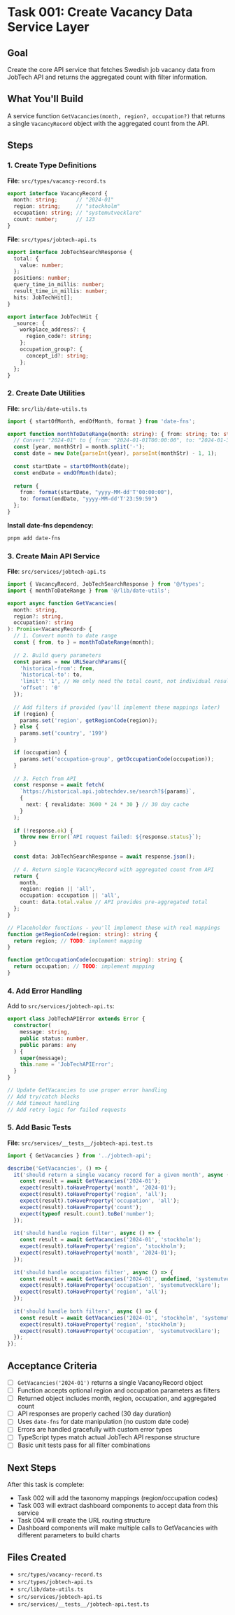 # Task 001: Create Vacancy Data Service Layer

## Goal
Create the core API service that fetches Swedish job vacancy data from JobTech API and returns the aggregated count with filter information.

## What You'll Build
A service function `GetVacancies(month, region?, occupation?)` that returns a single `VacancyRecord` object with the aggregated count from the API.

## Steps

### 1. Create Type Definitions
**File**: `src/types/vacancy-record.ts`
```typescript
export interface VacancyRecord {
  month: string;      // "2024-01"
  region: string;     // "stockholm"  
  occupation: string; // "systemutvecklare"
  count: number;      // 123
}
```

**File**: `src/types/jobtech-api.ts`
```typescript
export interface JobTechSearchResponse {
  total: {
    value: number;
  };
  positions: number;
  query_time_in_millis: number;
  result_time_in_millis: number;
  hits: JobTechHit[];
}

export interface JobTechHit {
  _source: {
    workplace_address?: {
      region_code?: string;
    };
    occupation_group?: {
      concept_id?: string;
    };
  };
}
```

### 2. Create Date Utilities
**File**: `src/lib/date-utils.ts`
```typescript
import { startOfMonth, endOfMonth, format } from 'date-fns';

export function monthToDateRange(month: string): { from: string; to: string } {
  // Convert "2024-01" to { from: "2024-01-01T00:00:00", to: "2024-01-31T23:59:59" }
  const [year, monthStr] = month.split('-');
  const date = new Date(parseInt(year), parseInt(monthStr) - 1, 1);
  
  const startDate = startOfMonth(date);
  const endDate = endOfMonth(date);
  
  return {
    from: format(startDate, "yyyy-MM-dd'T'00:00:00"),
    to: format(endDate, "yyyy-MM-dd'T'23:59:59")
  };
}
```

**Install date-fns dependency:**
```bash
pnpm add date-fns
```

### 3. Create Main API Service
**File**: `src/services/jobtech-api.ts`
```typescript
import { VacancyRecord, JobTechSearchResponse } from '@/types';
import { monthToDateRange } from '@/lib/date-utils';

export async function GetVacancies(
  month: string,
  region?: string,
  occupation?: string
): Promise<VacancyRecord> {
  // 1. Convert month to date range
  const { from, to } = monthToDateRange(month);
  
  // 2. Build query parameters
  const params = new URLSearchParams({
    'historical-from': from,
    'historical-to': to,
    'limit': '1', // We only need the total count, not individual results
    'offset': '0'
  });
  
  // Add filters if provided (you'll implement these mappings later)
  if (region) {
    params.set('region', getRegionCode(region));
  } else {
    params.set('country', '199')
  }

  if (occupation) {
    params.set('occupation-group', getOccupationCode(occupation));
  }
  
  // 3. Fetch from API
  const response = await fetch(
    `https://historical.api.jobtechdev.se/search?${params}`,
    { 
      next: { revalidate: 3600 * 24 * 30 } // 30 day cache
    }
  );
  
  if (!response.ok) {
    throw new Error(`API request failed: ${response.status}`);
  }
  
  const data: JobTechSearchResponse = await response.json();
  
  // 4. Return single VacancyRecord with aggregated count from API
  return {
    month,
    region: region || 'all',
    occupation: occupation || 'all',
    count: data.total.value // API provides pre-aggregated total
  };
}

// Placeholder functions - you'll implement these with real mappings
function getRegionCode(region: string): string {
  return region; // TODO: implement mapping
}

function getOccupationCode(occupation: string): string {
  return occupation; // TODO: implement mapping
}
```

### 4. Add Error Handling
Add to `src/services/jobtech-api.ts`:
```typescript
export class JobTechAPIError extends Error {
  constructor(
    message: string,
    public status: number,
    public params: any
  ) {
    super(message);
    this.name = 'JobTechAPIError';
  }
}

// Update GetVacancies to use proper error handling
// Add try/catch blocks
// Add timeout handling
// Add retry logic for failed requests
```

### 5. Add Basic Tests
**File**: `src/services/__tests__/jobtech-api.test.ts`
```typescript
import { GetVacancies } from '../jobtech-api';

describe('GetVacancies', () => {
  it('should return a single vacancy record for a given month', async () => {
    const result = await GetVacancies('2024-01');
    expect(result).toHaveProperty('month', '2024-01');
    expect(result).toHaveProperty('region', 'all');
    expect(result).toHaveProperty('occupation', 'all');
    expect(result).toHaveProperty('count');
    expect(typeof result.count).toBe('number');
  });
  
  it('should handle region filter', async () => {
    const result = await GetVacancies('2024-01', 'stockholm');
    expect(result).toHaveProperty('region', 'stockholm');
    expect(result).toHaveProperty('month', '2024-01');
  });
  
  it('should handle occupation filter', async () => {
    const result = await GetVacancies('2024-01', undefined, 'systemutvecklare');
    expect(result).toHaveProperty('occupation', 'systemutvecklare');
    expect(result).toHaveProperty('region', 'all');
  });
  
  it('should handle both filters', async () => {
    const result = await GetVacancies('2024-01', 'stockholm', 'systemutvecklare');
    expect(result).toHaveProperty('region', 'stockholm');
    expect(result).toHaveProperty('occupation', 'systemutvecklare');
  });
});
```

## Acceptance Criteria
- [ ] `GetVacancies('2024-01')` returns a single VacancyRecord object
- [ ] Function accepts optional region and occupation parameters as filters
- [ ] Returned object includes month, region, occupation, and aggregated count
- [ ] API responses are properly cached (30 day duration)
- [ ] Uses `date-fns` for date manipulation (no custom date code)
- [ ] Errors are handled gracefully with custom error types
- [ ] TypeScript types match actual JobTech API response structure
- [ ] Basic unit tests pass for all filter combinations

## Next Steps
After this task is complete:
- Task 002 will add the taxonomy mappings (region/occupation codes)
- Task 003 will extract dashboard components to accept data from this service
- Task 004 will create the URL routing structure
- Dashboard components will make multiple calls to GetVacancies with different parameters to build charts

## Files Created
- `src/types/vacancy-record.ts`
- `src/types/jobtech-api.ts`
- `src/lib/date-utils.ts`
- `src/services/jobtech-api.ts`
- `src/services/__tests__/jobtech-api.test.ts`